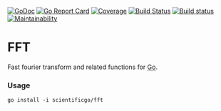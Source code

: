 [![GoDoc](https://godoc.org/github.com/scientificgo/fft?status.svg)](https://godoc.org/github.com/scientificgo/fft)
[![Go Report Card](https://goreportcard.com/badge/github.com/scientificgo/fft)](https://goreportcard.com/report/github.com/scientificgo/fft)
[![Coverage](https://codecov.io/gh/scientificgo/fft/branch/master/graph/badge.svg)](https://codecov.io/gh/scientificgo/fft)
[![Build Status](https://travis-ci.org/scientificgo/fft.svg?branch=master)](https://travis-ci.org/scientificgo/fft)
[![Build status](https://ci.appveyor.com/api/projects/status/r24vkg170wjd5ks9?svg=true)](https://ci.appveyor.com/project/jdparkinson93/fft)
[![Maintainability](https://api.codeclimate.com/v1/badges/cbe6a28a2c947437b6c1/maintainability)](https://codeclimate.com/github/scientificgo/fft/maintainability)

# FFT

Fast fourier transform and related functions for [Go](https://golang.org).

### Usage

`go install -i scientificgo/fft`
